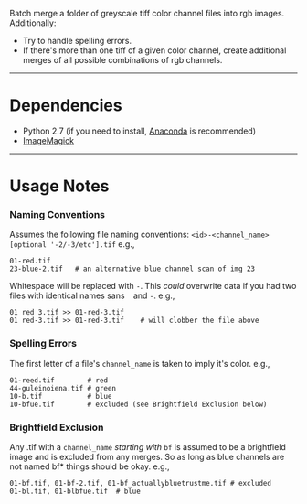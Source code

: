 Batch merge a folder of greyscale tiff color channel files into rgb images. Additionally: 

- Try to handle spelling errors. 
- If there's more than one tiff of a given color channel, create additional merges of all possible combinations of rgb channels.


----
# Dependencies
- Python 2.7 (if you need to install, [Anaconda](https://www.anaconda.com/download/) is recommended)
- [ImageMagick](https://www.imagemagick.org/script/index.php)

----
# Usage Notes

### Naming Conventions
Assumes the following file naming conventions: `<id>-<channel_name>[optional '-2/-3/etc'].tif` e.g.,

	01-red.tif
	23-blue-2.tif   # an alternative blue channel scan of img 23


Whitespace will be replaced with `-`. This *could* overwrite data if you had two files with identical names sans ` ` and `-`. 
e.g., 

	01 red 3.tif >> 01-red-3.tif
	01 red-3.tif >> 01-red-3.tif    # will clobber the file above


### Spelling Errors
The first letter of a file's `channel_name` is taken to imply it's color.
e.g.,

	01-reed.tif        # red
	44-guleinoiena.tif # green
	10-b.tif           # blue
	10-bfue.tif        # excluded (see Brightfield Exclusion below)

### Brightfield Exclusion
Any .tif with a `channel_name` *starting with* `bf` is assumed to be a brightfield image and is excluded from any merges. So as long as blue channels are not named bf\* things should be okay.
e.g.,

	01-bf.tif, 01-bf-2.tif, 01-bf_actuallybluetrustme.tif # excluded
	01-bl.tif, 01-blbfue.tif  # blue
